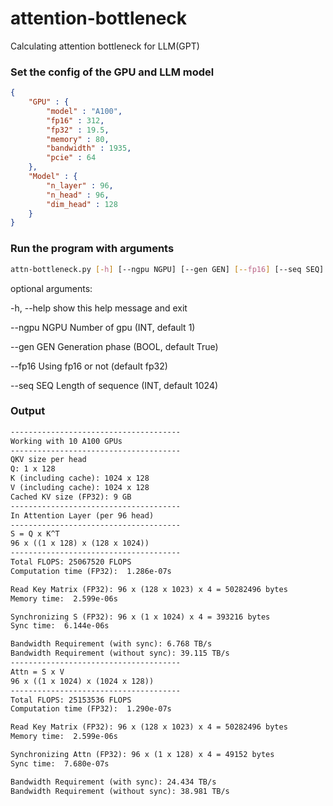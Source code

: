 # attention-bottleneck
 Calculating attention bottleneck for LLM(GPT)

### Set the config of the GPU and LLM model

```json
{
    "GPU" : {
        "model" : "A100",
        "fp16" : 312,
        "fp32" : 19.5,
        "memory" : 80,
        "bandwidth" : 1935,
        "pcie" : 64
    },
    "Model" : {
        "n_layer" : 96,
        "n_head" : 96,
        "dim_head" : 128
    }
}
```

### Run the program with arguments

```bash
attn-bottleneck.py [-h] [--ngpu NGPU] [--gen GEN] [--fp16] [--seq SEQ]
```

optional arguments:

  -h, --help   show this help message and exit
  
  --ngpu NGPU  Number of gpu (INT, default 1)
  
  --gen GEN    Generation phase (BOOL, default True)
  
  --fp16       Using fp16 or not (default fp32)
  
  --seq SEQ    Length of sequence (INT, default 1024)

### Output
```txt
--------------------------------------
Working with 10 A100 GPUs
--------------------------------------
QKV size per head
Q: 1 x 128
K (including cache): 1024 x 128
V (including cache): 1024 x 128
Cached KV size (FP32): 9 GB
--------------------------------------
In Attention Layer (per 96 head)
--------------------------------------
S = Q x K^T
96 x ((1 x 128) x (128 x 1024))
--------------------------------------
Total FLOPS: 25067520 FLOPS
Computation time (FP32):  1.286e-07s

Read Key Matrix (FP32): 96 x (128 x 1023) x 4 = 50282496 bytes
Memory time:  2.599e-06s

Synchronizing S (FP32): 96 x (1 x 1024) x 4 = 393216 bytes
Sync time:  6.144e-06s

Bandwidth Requirement (with sync): 6.768 TB/s
Bandwidth Requirement (without sync): 39.115 TB/s
--------------------------------------
Attn = S x V
96 x ((1 x 1024) x (1024 x 128))
--------------------------------------
Total FLOPS: 25153536 FLOPS
Computation time (FP32):  1.290e-07s

Read Key Matrix (FP32): 96 x (128 x 1023) x 4 = 50282496 bytes
Memory time:  2.599e-06s

Synchronizing Attn (FP32): 96 x (1 x 128) x 4 = 49152 bytes
Sync time:  7.680e-07s

Bandwidth Requirement (with sync): 24.434 TB/s
Bandwidth Requirement (without sync): 38.981 TB/s
```
